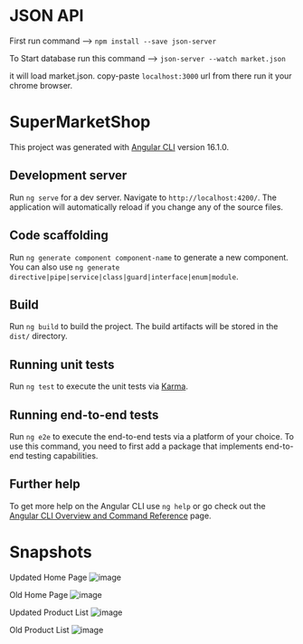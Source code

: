 # JSON API 
First run command --> `npm install --save json-server`

 To Start database run this command --> `json-server --watch market.json`

 it will load market.json.
copy-paste `localhost:3000` url from there run it your chrome browser.

# SuperMarketShop

This project was generated with [Angular CLI](https://github.com/angular/angular-cli) version 16.1.0.

## Development server

Run `ng serve` for a dev server. Navigate to `http://localhost:4200/`. The application will automatically reload if you change any of the source files.

## Code scaffolding

Run `ng generate component component-name` to generate a new component. You can also use `ng generate directive|pipe|service|class|guard|interface|enum|module`.

## Build

Run `ng build` to build the project. The build artifacts will be stored in the `dist/` directory.

## Running unit tests

Run `ng test` to execute the unit tests via [Karma](https://karma-runner.github.io).

## Running end-to-end tests

Run `ng e2e` to execute the end-to-end tests via a platform of your choice. To use this command, you need to first add a package that implements end-to-end testing capabilities.

## Further help

To get more help on the Angular CLI use `ng help` or go check out the [Angular CLI Overview and Command Reference](https://angular.io/cli) page.

# Snapshots
Updated Home Page
![image](https://github.com/Ayu0922/SuperMarketShop/assets/85955380/19413929-27ae-4238-a537-1210097c2b47)

Old Home Page
![image](https://github.com/Ayu0922/SuperMarketShop/assets/85955380/8ed1f551-7ae6-4cae-afb3-d70045c44e28)

Updated Product List
![image](https://github.com/Ayu0922/SuperMarketShop/assets/85955380/8254e1b1-f05d-4ec1-9fda-b83b817f27d3)

Old Product List
![image](https://github.com/Ayu0922/SuperMarketShop/assets/85955380/11870727-0e64-4ca1-9f46-80325a8116cf)










